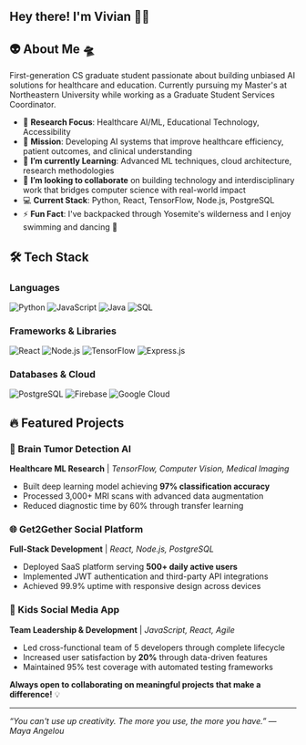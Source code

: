 ## Hey there! I'm Vivian 👋🏼

## 👽 About Me 🛸

First-generation CS graduate student passionate about building unbiased AI solutions for healthcare and education. Currently pursuing my Master's at Northeastern University while working as a Graduate Student Services Coordinator.


- 🔭 **Research Focus**: Healthcare AI/ML, Educational Technology, Accessibility
- 🎯 **Mission**: Developing AI systems that improve healthcare efficiency, patient outcomes, and clinical understanding
- 🌱 **I’m currently Learning**: Advanced ML techniques, cloud architecture, research methodologies
- 👯 **I’m looking to collaborate** on building technology and interdisciplinary work that bridges computer science with real-world impact
- 💻 **Current Stack**: Python, React, TensorFlow, Node.js, PostgreSQL
- ⚡ **Fun Fact**: I've backpacked through Yosemite's wilderness and I enjoy swimming and dancing 💃

## 🛠️ Tech Stack

### Languages
![Python](https://img.shields.io/badge/-Python-3776AB?style=flat-square&logo=python&logoColor=white)
![JavaScript](https://img.shields.io/badge/-JavaScript-F7DF1E?style=flat-square&logo=javascript&logoColor=black)
![Java](https://img.shields.io/badge/-Java-007396?style=flat-square&logo=java&logoColor=white)
![SQL](https://img.shields.io/badge/-SQL-4479A1?style=flat-square&logo=mysql&logoColor=white)

### Frameworks & Libraries
![React](https://img.shields.io/badge/-React-61DAFB?style=flat-square&logo=react&logoColor=black)
![Node.js](https://img.shields.io/badge/-Node.js-339933?style=flat-square&logo=node.js&logoColor=white)
![TensorFlow](https://img.shields.io/badge/-TensorFlow-FF6F00?style=flat-square&logo=tensorflow&logoColor=white)
![Express.js](https://img.shields.io/badge/-Express.js-000000?style=flat-square&logo=express&logoColor=white)

### Databases & Cloud
![PostgreSQL](https://img.shields.io/badge/-PostgreSQL-336791?style=flat-square&logo=postgresql&logoColor=white)
![Firebase](https://img.shields.io/badge/-Firebase-FFCA28?style=flat-square&logo=firebase&logoColor=black)
![Google Cloud](https://img.shields.io/badge/-Google%20Cloud-4285F4?style=flat-square&logo=google-cloud&logoColor=white)

## 🔥 Featured Projects

### 🧠 Brain Tumor Detection AI
**Healthcare ML Research** | *TensorFlow, Computer Vision, Medical Imaging*
- Built deep learning model achieving **97% classification accuracy**
- Processed 3,000+ MRI scans with advanced data augmentation
- Reduced diagnostic time by 60% through transfer learning

### 🌐 Get2Gether Social Platform
**Full-Stack Development** | *React, Node.js, PostgreSQL*
- Deployed SaaS platform serving **500+ daily active users**
- Implemented JWT authentication and third-party API integrations
- Achieved 99.9% uptime with responsive design across devices

### 👥 Kids Social Media App
**Team Leadership & Development** | *JavaScript, React, Agile*
- Led cross-functional team of 5 developers through complete lifecycle
- Increased user satisfaction by **20%** through data-driven features
- Maintained 95% test coverage with automated testing frameworks


**Always open to collaborating on meaningful projects that make a difference!** 💡

---
*“You can't use up creativity. The more you use, the more you have.” ― Maya Angelou*



